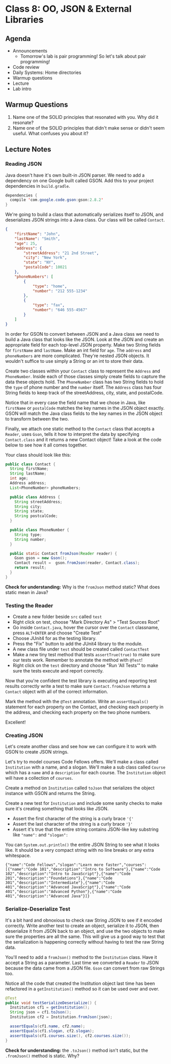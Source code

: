 # Class 8: OO, JSON & External Libraries

## Agenda
- Announcements
  - Tomorrow's lab is pair programming! So let's talk about pair programming!
- Code review
- Daily Systems: Home directories
- Warmup questions
- Lecture
- Lab intro

## Warmup Questions
1. Name one of the SOLID principles that resonated with you. Why did it resonate?
2. Name one of the SOLID principles that didn't make sense or didn't seem useful. What confuses you about it?

## Lecture Notes

### Reading JSON
Java doesn't have it's own built-in JSON parser. We need to add a dependency on
one Google built called GSON. Add this to your project dependencies in
`build.gradle`.

```java
dependencies {
  compile 'com.google.code.gson:gson:2.8.2'
}
```

We're going to build a class that automatically serializes itself to JSON, and
deserializes JSON strings into a Java class. Our class will be called `Contact`.

```json
{
    "firstName": "John",
    "lastName": "Smith",
    "age": 25,
    "address": {
        "streetAddress": "21 2nd Street",
        "city": "New York",
        "state": "NY",
        "postalCode": 10021
    },
    "phoneNumbers": [
        {
            "type": "home",
            "number": "212 555-1234"
        },
        {
            "type": "fax",
            "number": "646 555-4567"
        }
    ]
}
```

In order for GSON to convert between JSON and a Java class we need to build a
Java class that looks like the JSON. Look at the JSON and create an appropriate
field for each top-level JSON property. Make two String fields for `firstName`
and `lastName`. Make an int field for `age`. The `address` and `phoneNumbers`
are more complicated. They're nested JSON objects. It wouldn't suffice to
use simply a String or an int to store their data.

Create two classes within your `Contact` class to represent the `Address` and
`PhoneNumber`. Inside each of those classes simply create fields to capture
the data these objects hold. The `PhoneNumber` class has two String fields to
hold the `type` of phone number and the `number` itself. The `Address` class
has four String fields to keep track of the streetAddress, city, state, and
postalCode.

Notice that in every case the field name that we chose in Java, like `firstName`
or `postalCode` matches the key names in the JSON object exactly. GSON will
match the Java class fields to the key names in the JSON object to transform
between the two.

Finally, we attach one static method to the `Contact` class that accepts a
`Reader`, uses `Gson`, tells it how to interpret the data by specifying
`Contact.class` and it returns a new Contact object! Take a look at the code
below to see how it all comes together.

Your class should look like this:

```java
public class Contact {
  String firstName;
  String lastName;
  int age;
  Address address;
  List<PhoneNumber> phoneNumbers;

  public class Address {
    String streetAddress;
    String city;
    String state;
    String postcalCode;
  }

  public class PhoneNumber {
    String type;
    String number;
  }

  public static Contact fromJson(Reader reader) {
    Gson gson = new Gson();
    Contact result =  gson.fromJson(reader, Contact.class);
    return result;
  }
}
```

**Check for understanding:** Why is the `fromJson` method static? What does
static mean in Java?

### Testing the Reader
* Create a new folder beside `src` called `test`
* Right click on test, choose "Mark Directory As" > "Test Sources Root"
* Go inside `Contact.java`, hover the cursor over the `Contact` classname,
  press `ALT+ENTER` and choose "Create Test"
* Choose JUnit4 for as the testing library.
* Press the "Fix" button to add the JUnit4 library to the module.
* A new class file under `test` should be created called `ContactTest`
* Make a new tiny test method that tests `assertTrue(true)` to make sure
  our tests work. Remember to annotate the method with `@Test`!
* Right click on the `test` directory and choose "Run 'All Tests'" to make sure
  the tests execute and report correctly.

Now that you're confident the test library is executing and reporting test
results correctly write a test to make sure `Contact.fromJson` returns a
`Contact` object with all of the correct information.

Mark the method with the `@Test` annotation. Write an `assertEquals()` statement
for each property on the Contact, and checking each property in the address,
and checking each property on the two phone numbers.

Excellent!

### Creating JSON
Let's create another class and see how we can configure it to work with GSON
to create JSON strings.

Let's try to model courses Code Fellows offers. We'll make a class called
`Institution` with a name, and a slogan. We'll make a sub class called
`Course` which has a `name` and a `description` for each course. The
`Institution` object will have a collection of `courses`.

Create a method on `Institution` called `toJson` that serializes the object
instance with GSON and returns the String.

Create a new test for `Institution` and include some sanity checks to make
sure it's creating something that looks like JSON.

* Assert the first character of the string is a curly brace `'{'`
* Assert the last character of the string is a curly brace `'}'`
* Assert it's true that the entire string contains JSON-like key substring
  like `"name":` and `"slogan":`

You can `System.out.println()` the entire JSON String to see what it looks like.
It should be a very compact string with no line breaks or any extra whitespace.

`{"name":"Code Fellows","slogan":"Learn more faster","courses":[{"name":"Code 101","description":"Intro to Software"},{"name":"Code 102","description":"Intro to JavaScript"},{"name":"Code 201","description":"Foundations"},{"name":"Code 301","description":"Intermediate"},{"name":"Code 401","description":"Advanced JavaScript"},{"name":"Code 401","description":"Advanced Python"},{"name":"Code 401","description":"Advanced Java"}]}`

### Serialize-Deserialize Test
It's a bit hard and obnoxious to check raw String JSON to see if it encoded
correctly. Write another test to create an object, serialize it to JSON, then
deserialize it from JSON back to an object, and use the two objects to make
sure the properties are all the same. This will give us a good way to test
that the serialization is happening correctly without having to test the raw
String data.

You'll need to add a `fromJson()` method to the `Institution` class. Have it
accept a String as a parameter. Last time we converted a `Reader` to JSON
because the data came from a JSON file. `Gson` can convert from raw Strings
too.

Notice all the code that created the Institution object last time has been
refactored in a `getInstitution()` method so it can be used over and over.

```java
@Test
public void testSerializeDeserialize() {
  Institution cf1 = getInstitution();
  String json = cf1.toJson();
  Institution cf2 = Institution.fromJson(json);

  assertEquals(cf1.name, cf2.name);
  assertEquals(cf1.slogan, cf2.slogan);
  assertEquals(cf1.courses.size(), cf2.courses.size());
}
```

**Check for understanding:** the `.toJson()` method isn't static, but the
`.fromJson()` method is static. Why?
